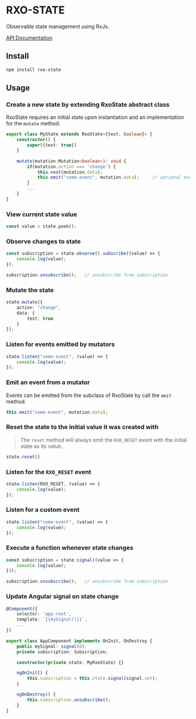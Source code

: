 # RXO-STATE

Observable state management using RxJs.

[API Documentation](https://mitchgibson.github.io/rxo-state/)

## Install

```bash
npm install rxo-state
```

## Usage

### Create a new state by extending RxoState abstract class

RxoState requires an initial state upon instantiation and an implementation for the `mutate` method.

```typescript
export class MyState extends RxoState<{test: boolean}> {
    constructor() {
        super({test: true})
    }

    mutate(mutation:Mutation<boolean>): void {
        if(mutation.action === 'change') {
            this.next(mutation.data);
            this.emit("some-event", mutation.data);     // optional event emission
        }
        ...
    }
}
```

### View current state value

```typescript
const value = state.peek();
```

### Observe changes to state

```typescript
const subscription = state.observe().subscribe((value) => {
    console.log(value);
});

subscription.unsubscribe();   // unsubscribe from subscription
```

### Mutate the state

```typescript
state.mutate({
    action: "change",
    data: {
        test: true
    }
});
```

### Listen for events emitted by mutators

```typescript
state.listen("some-event", (value) => {
    console.log(value);
});
```

### Emit an event from a mutator

Events can be emitted from the subclass of RxoState by call the `emit` method.

```typescript
this.emit("some-event", mutation.data);
```

### Reset the state to the initial value it was created with

> The `reset` method will always emit the `RXO_RESET` event with the initial state as its value.

```typescript
state.reset()
```

### Listen for the `RXO_RESET` event

```typescript
state.listen(RXO_RESET, (value) => {
    console.log(value);
});
```

### Listen for a custom event 

```typescript
state.listen("some-event", (value) => {
    console.log(value);
});
```

### Execute a function whenever state changes

```typescript
const subscription = state.signal((value => {
    console.log(value);
}));

subscription.unsubscribe();   // unsubscribe from subscription
```

### Update Angular signal on state change

```typescript
@Component({
    selector: 'app-root',
    template: `{{mySignal()}}`,
    ...
})

export class AppComponent implements OnInit, OnDestroy {
    public mySignal: signal(0);
    private subscription: Subscription;

    constructor(private state: MyRxoState) {}

    ngOnInit() {
        this.subscription = this.state.signal(signal.set);
    }

    ngOnDestroy() {
        this.subscription.unsubscribe();
    }
}
```
